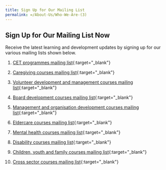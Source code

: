 ```yaml
---
title: Sign Up for Our Mailing List
permalink: =/About-Us/Who-We-Are-(3)
---
```


## **Sign Up for Our Mailing List Now**

Receive the latest learning and development updates by signing up for our various mailing lists shown below.

1.  [CET programmes mailing list](https://form.gov.sg/5f19b046fd23f90011ba7246){:target="_blank"}    
    
2.  [Caregiving courses mailing list](https://form.gov.sg/5f19b056d034a60011cd0c42){:target="_blank"}    
    
3.  [Volunteer development and management courses mailing list](https://form.gov.sg/5f19b06fd034a60011cd0c4){:target="_blank"}    
    
4.  [Board development courses mailing list](https://form.gov.sg/5f19b07efd23f90011ba727c){:target="_blank"}    
    
5.  [Management and organisation development courses mailing list](https://form.gov.sg/5f19b08c39e00f0011b7ad5a){:target="_blank"}    
    
6.  [Eldercare courses mailing list](https://form.gov.sg/5f19b09dd034a60011cd0c5a%29){:target="_blank"} 
    
7.  [Mental health courses mailing list](https://form.gov.sg/5f19b0a9adf7da001231b33b){:target="_blank"}    
    
8.  [Disability courses mailing list](https://form.gov.sg/5f19b0b7d034a60011cd0c64){:target="_blank"}    
    
9.  [Children, youth and family courses mailing list](https://form.gov.sg/5f19b0c4d034a60011cd0c6c){:target="_blank"}    
    
10.  [Cross sector courses mailing list](https://form.gov.sg/5f19b01efd23f90011ba723a){:target="_blank"}    
